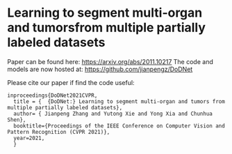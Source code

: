 # Learning to segment multi-organ and tumorsfrom multiple partially labeled datasets

Paper can be found here: https://arxiv.org/abs/2011.10217
The code and models are now hosted at: https://github.com/jianpengz/DoDNet

Please cite our paper if find the code useful:
```
inproceedings{DoDNet2021CVPR,
  title = {  {DoDNet:} Learning to segment multi-organ and tumors from multiple partially labeled datasets},
  author= { Jianpeng Zhang and Yutong Xie and Yong Xia and Chunhua Shen},
  booktitle={Proceedings of the IEEE Conference on Computer Vision and Pattern Recognition (CVPR 2021)},
  year=2021,
  }
```
